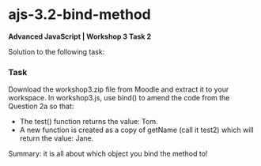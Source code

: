 # ajs-3.2-bind-method
**Advanced JavaScript | Workshop 3 Task 2**

Solution to the following task:

### Task

Download the workshop3.zip file from Moodle and extract it to your workspace. In workshop3.js, use bind() to amend the code from the Question 2a so that:

- The test() function returns the value: Tom.
- A new function is created as a copy of getName (call it test2) which will return the value: Jane.

Summary: it is all about which object you bind the method to!
